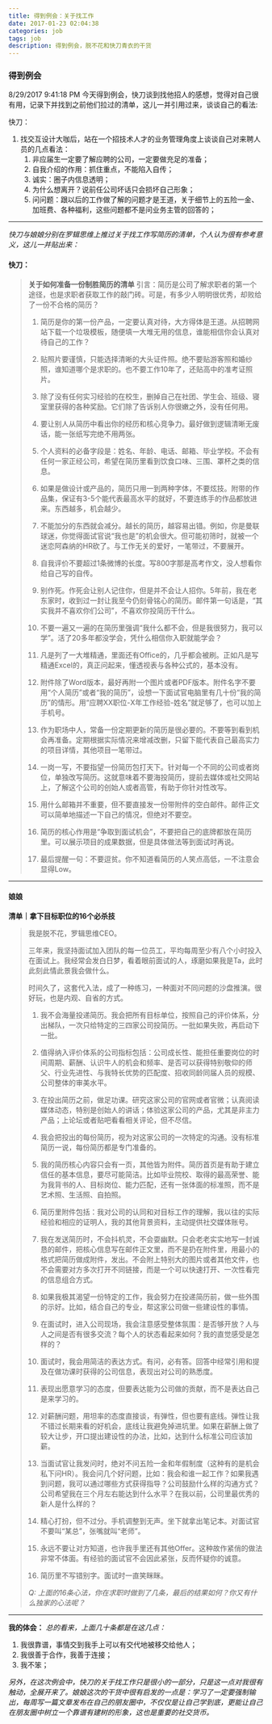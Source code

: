 ```yaml
---
title: 得到例会：关于找工作
date: 2017-01-23 02:04:38
categories: job
tags: job
description: 得到例会，脱不花和快刀青衣的干货
---
```

### 得到例会 ###
8/29/2017 9:41:18 PM 
今天得到例会，快刀谈到找他招人的感想，觉得对自己很有用，记录下并找到之前他们拉过的清单，这儿一并引用过来，谈谈自己的看法:

快刀：
1. 找交互设计大咖后，站在一个招技术人才的业务管理角度上谈谈自己对来聘人员的几点看法：
	1. 非应届生一定要了解应聘的公司，一定要做充足的准备；
	2. 自我介绍的作用：抓住重点，不能陷入自传；
	3. 诚实：圈子内信息透明；
	4. 为什么想离开？说前任公司坏话只会损坏自己形象；
	5. 问问题：跟以后的工作做了解的问题才是王道，关于细节上的五险一金、加班费、各种福利，这些问题都不是问业务主管的回答的；

----------


*快刀与娘娘分别在罗辑思维上推过关于找工作写简历的清单，个人认为很有参考意义，这儿一并贴出来：*
#### 快刀： ####
> **关于如何准备一份制胜简历的清单**
> 引言：简历是公司了解求职者的第一个途径，也是求职者获取工作的敲门砖。可是，有多少人明明很优秀，却败给了一份不合格的简历？
> 1. 简历是你的第一份产品，一定要认真对待，大方得体是王道。从招聘网站下载一个垃圾模板，随便填一大堆无用的信息，谁能相信你会认真对待自己的工作？
> 
> 2. 贴照片要谨慎，只能选择清晰的大头证件照。绝不要贴游客照和婚纱照，谁知道哪个是求职的。也不要工作10年了，还贴高中的准考证照片。
> 
> 3. 除了没有任何实习经验的在校生，删掉自己在社团、学生会、班级、寝室里获得的各种奖励。它们除了告诉别人你很嫩之外，没有任何用。
> 
> 4. 要让别人从简历中看出你的经历和核心竞争力。最好做到逻辑清晰无废话，能一张纸写完绝不用两张。
> 
> 5. 个人资料的必备字段是：姓名、年龄、电话、邮箱、毕业学校。不会有任何一家正经公司，希望在简历里看到饮食口味、三围、罩杯之类的信息。
> 
> 6. 如果是做设计或产品的，简历只用一到两种字体，不要炫技。附带的作品集，保证有3-5个能代表最高水平的就好，不要连练手的作品都放进来。东西越多，机会越少。
> 
> 7. 不能加分的东西就会减分。越长的简历，越容易出错。例如，你是曼联球迷，你觉得面试官说“我也是”的机会很大。但可能初筛时，就被一个迷恋阿森纳的HR砍了。与工作无关的爱好，一笔带过，不要展开。
> 
> 8. 自我评价不要超过1条微博的长度。写800字那是高考作文，没人想看你给自己写的自传。
> 
> 9. 别作死。作死会让别人记住你，但是并不会让人招你。5年前，我在老东家时，收到过一封让我至今仍刻骨铭心的简历。邮件第一句话是，“其实我并不喜欢你们公司”，不喜欢你投简历干什么。
> 
> 10. 不要一遍又一遍的在简历里强调“我什么都不会，但是我很努力，我可以学”。活了20多年都没学会，凭什么相信你入职就能学会？
> 
> 11. 凡是列了一大堆精通，里面还有Office的，几乎都会被刷。正如凡是写精通Excel的，真正问起来，懂透视表与各种公式的，基本没有。
> 
> 12. 附件除了Word版本，最好再附一个图片或者PDF版本。附件名字不要用“个人简历”或者“我的简历”，设想一下面试官电脑里有几十份“我的简历”的情形。用“应聘XX职位-X年工作经验-姓名”就足够了，也可以加上手机号。
> 
> 13. 作为职场中人，常备一份定期更新的简历是很必要的。不要等到看到机会再准备。定期根据实际情况来增减改删，只留下能代表自己最高实力的项目详情，其他项目一笔带过。
> 
> 14. 一岗一写，不要指望一份简历包打天下。针对每一个不同的公司或者岗位，单独改写简历。这就意味着不要海投简历，提前去媒体或社交网站上，了解这个公司的创始人或者高管，有助于你针对性改写。
> 
> 15. 用什么邮箱并不重要，但不要直接发一份带附件的空白邮件。邮件正文可以简单地描述一下自己的情况，但绝对不要空。
> 
> 16. 简历的核心作用是“争取到面试机会”，不要把自己的底牌都放在简历里。可以展示项目的成果数据，但是具体做法等到面试时再说。
> 
> 17. 最后提醒一句：不要逗贫。你不知道看简历的人笑点高低，一不注意会显得Low。

----------

#### 娘娘 ####
**清单｜拿下目标职位的16个必杀技**
> 我是脱不花，罗辑思维CEO。
> 
> 三年来，我坚持面试加入团队的每一位员工，平均每周至少有八个小时投入在面试上。我经常会发白日梦，看着眼前面试的人，琢磨如果我是Ta，此时此刻此情此景我会做什么。
> 
> 时间久了，这套代入法，成了一种练习，一种面对不同问题的沙盘推演。很好玩，也是内观、自省的方式。
> 1. 我不会海量投递简历。我会把所有目标单位，按照自己的评价体系，分出梯队，一次只给特定的三四家公司投简历。一批如果失败，再启动下一批。
> 
> 2. 值得纳入评价体系的公司指标包括：公司成长性、能担任重要岗位的时间周期、薪酬、认识牛人的机会和频率、是否可以获得特别敬仰的师父、行业先进性、与我特长优势的匹配度、招收同龄同届人员的规模、公司整体的审美水平。
> 
> 3. 在投出简历之前，做足功课。研究这家公司的官网或者官微；认真阅读媒体动态，特别是创始人的讲话；体验这家公司的产品，尤其是非主力产品；上论坛或者贴吧看看相关评论，但不尽信。
> 
> 4. 我会把投出的每份简历，视为对这家公司的一次特定的沟通。没有标准简历一说，每份简历都是专门准备的。
> 
> 5. 我的简历核心内容只会有一页，其他皆为附件。简历首页是有助于建立信任的基本信息，要尽可能简洁。比如毕业院校、取得的最高荣誉、能为我背书的人、目标岗位、能力匹配，还有一张体面的标准照，而不是艺术照、生活照、自拍照。
> 
> 6. 简历里附件包括：我对公司的认同和对目标工作的理解，我以往的实际经验和相应的证明人，我的其他背景资料，主动提供社交媒体账号。
> 
> 7. 我在发送简历时，不会抖机灵，不会耍幽默。只会老老实实地写一封诚恳的邮件，把核心信息写在邮件正文里，而不是扔在附件里，用最小的格式把简历做成附件，发出。不会附上特别大的图片或者其他文件，也不会需要对方多次打开不同链接，而是一个可以快速打开、一次性看完的信息组合方式。
> 
> 8. 如果我极其渴望一份特定的工作，我会努力在投递简历前，做一些外围的示好。比如，结合自己的专业，帮这家公司做一些建设性的事情。
> 
> 9. 在面试时，进入公司现场，我会注意感受整体氛围：是否够开放？人与人之间是否有很多交流？每个人的状态看起来如何？我的直觉感受是怎样的？
> 
> 10. 面试时，我会用简洁的表达方式。有问，必有答。回答中经常引用和提及在做功课时获得的公司信息，表现出对公司的熟悉度。
> 
> 11. 表现出愿意学习的态度，但要表达能为公司做的贡献，而不是表达自己是来学习的。
> 
> 12. 对薪酬问题，用坦率的态度直接谈，有弹性，但也要有底线。弹性让我不错过长期来看的好机会，底线让我避免掉进坑里。如果在薪酬上做了较大让步，开口提出建设性的办法，比如，达到什么标准公司应该加薪。
> 
> 13. 当面试官让我发问时，绝对不问五险一金和年假制度（这种有的是机会私下问HR）。我会问几个好问题，比如：我会和谁一起工作？如果我遇到问题，我可以通过哪些方式获得指导？公司鼓励什么样的沟通方式？公司希望我在三个月左右能达到什么水平？在我以前，公司里最优秀的新人是什么样的？
> 
> 14. 精心打扮，但不过分。手机调整到无声。坐下就拿出笔记本。对面试官不要叫“某总”，张嘴就叫“老师”。
> 
> 15. 永远不要让对方知道，也许我手里还有其他Offer。这种故作紧俏的做法非常不体面。有经验的面试官不会因此紧张，反而怀疑你的诚意。
> 
> 16. 简历里不写错别字。面试时一直笑眯眯。
> 
> *Q: 上面的16条心法，你在求职时做到了几条，最后的结果如何？你又有什么独家的心法呢？*

----------

**我的体会：**
*总的看来，上面几十条都是在这几点：*
1. 我很靠谱，事情交到我手上可以有交代地被移交给他人；
2. 我很善于合作，我善于连接；
3. 我不笨；

*另外，在这次例会中，快刀的关于找工作只是很小的一部分，只是这一点对我很有触动，全展开来了。娘娘这次的干货中很有启发的一点是：学习了一定要强制输出，每周写一篇文章发布在自己的朋友圈中，不仅仅是让自己学到底，更能让自己在朋友圈中树立一个靠谱有建树的形象，这也是重要的社交货币。*